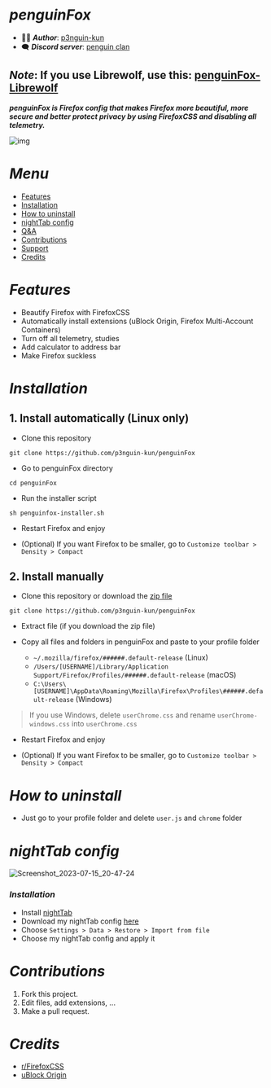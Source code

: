 # ***penguinFox***

- 👩‍💻 ***Author***: [p3nguin-kun](https://github.com/p3nguin-kun)
- 🗨️ ***Discord server***: [penguin clan](https://discord.gg/https://discord.gg/yzn442FGuZ)

## ***Note***: If you use Librewolf, use this: [penguinFox-Librewolf](https://github.com/p3nguin-kun/penguinFox-Librewolf)

***penguinFox is Firefox config that makes Firefox more beautiful, more secure and better protect privacy by using FirefoxCSS and disabling all telemetry.***

![img](https://i.imgur.com/aByMkWB.png)

# ***Menu***
- [Features](#features)
- [Installation](#installation)
- [How to uninstall](#how-to-uninstall)
- [nightTab config](#nighttab-config)
- [Q&A](#qa)
- [Contributions](#contributions)
- [Support](#support)
- [Credits](#credits)

# ***Features***
- Beautify Firefox with FirefoxCSS
- Automatically install extensions (uBlock Origin, Firefox Multi-Account Containers)
- Turn off all telemetry, studies
- Add calculator to address bar
- Make Firefox suckless

# ***Installation***

## 1. Install automatically (Linux only)
- Clone this repository
```
git clone https://github.com/p3nguin-kun/penguinFox
```

- Go to penguinFox directory
```
cd penguinFox
```

- Run the installer script
```
sh penguinfox-installer.sh
```

- Restart Firefox and enjoy

- (Optional) If you want Firefox to be smaller, go to ```Customize toolbar > Density > Compact```

## 2. Install manually
- Clone this repository or download the [zip file](https://github.com/p3nguin-kun/penguinFox/archive/main.zip)
```
git clone https://github.com/p3nguin-kun/penguinFox
```

- Extract file (if you download the zip file)

- Copy all files and folders in penguinFox and paste to your profile folder
  - ```~/.mozilla/firefox/######.default-release``` (Linux)
  - ```/Users/[USERNAME]/Library/Application Support/Firefox/Profiles/######.default-release``` (macOS)
  - ```C:\Users\[USERNAME]\AppData\Roaming\Mozilla\Firefox\Profiles\######.default-release``` (Windows)

> If you use Windows, delete ```userChrome.css``` and rename ```userChrome-windows.css``` into ```userChrome.css```

- Restart Firefox and enjoy

- (Optional) If you want Firefox to be smaller, go to ```Customize toolbar > Density > Compact```

# ***How to uninstall***
- Just go to your profile folder and delete ```user.js``` and ```chrome``` folder

# ***nightTab config***
![Screenshot_2023-07-15_20-47-24](https://github.com/p3nguin-kun/penguinFox/assets/123321507/f52fe4ea-ac6c-49c4-a75c-cef1c9e8b27c)
### ***Installation***
- Install [nightTab](https://github.com/zombieFox/nightTab)
- Download my nightTab config [here](https://github.com/zombieFox/nightTab)
- Choose `Settings > Data > Restore > Import from file`
- Choose my nightTab config and apply it

# ***Contributions***

1. Fork this project.
2. Edit files, add extensions, ...
3. Make a pull request.

# ***Credits***
- [r/FirefoxCSS](https://www.reddit.com/r/FirefoxCSS/)
- [uBlock Origin](https://ublockorigin.com/)
